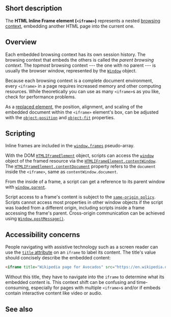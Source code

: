 ## Short description

The **HTML Inline Frame element (`<iframe>`)** represents a nested
[browsing context](https://developer.mozilla.org/en-US/docs/Glossary/Browsing_context), embedding
another HTML page into the current one.

## Overview
Each embedded browsing context has its own session
history. The browsing context that
embeds the others is called the *parent browsing context*. The *topmost*
browsing context --- the one with no parent --- is usually the browser
window, represented by the [`Window`](https://developer.mozilla.org/en-US/docs/Web/API/Window) object.

Because each browsing context is a complete document environment, every
`<iframe>` in a page requires increased memory and other computing
resources. While theoretically you can use as many `<iframe>`s as you
like, check for performance problems.

As a [replaced element](https://developer.mozilla.org/en-US/docs/Web/CSS/Replaced_element), the
position, alignment, and scaling of the embedded document within the
`<iframe>` element's box, can be adjusted with the
[`object-position`](https://developer.mozilla.org/en-US/docs/Web/CSS/object-position) and [`object-fit`](https://developer.mozilla.org/en-US/docs/Web/CSS/object-fit)
properties.


## Scripting

Inline frames are included in
the [`window.frames`](https://developer.mozilla.org/en-US/docs/Web/API/Window/frames) pseudo-array.

With the DOM [`HTMLIFrameElement`](https://developer.mozilla.org/en-US/docs/Web/API/HTMLIFrameElement) object, scripts can
access the [`window`](https://developer.mozilla.org/en-US/docs/Web/API/Window) object of the framed resource via the
[`HTMLIFrameElement.contentWindow`](https://developer.mozilla.org/en-US/docs/Web/API/HTMLIFrameElement/contentWindow). The [`HTMLIFrameElement.contentDocument`](https://developer.mozilla.org/en-US/docs/Web/API/HTMLIFrameElement/contentDocument) property refers to the `document` inside the
`<iframe>`, same as `contentWindow.document`.

From the inside of a frame, a script can get a reference to its parent
window with [`window.parent`](https://developer.mozilla.org/en-US/docs/Web/API/Window/parent).

Script access to a frame\'s content is subject to the [`same-origin
policy`](https://developer.mozilla.org/en-US/docs/Same_origin_policy_for_JavaScript).
Scripts cannot access most properties in other window objects if the
script was loaded from a different origin, including scripts inside a
frame accessing the frame's parent. Cross-origin communication can be
achieved using [`Window.postMessage()`](https://developer.mozilla.org/en-US/docs/Web/API/Window/postMessage).


## Accessibility concerns
People navigating with assistive technology such as a screen reader can
use the [`title`
attribute](https://developer.mozilla.org/en-US/docs/Web/HTML/Global_attributes/title) on an `iframe`
to label its content. The title\'s value should concisely describe the
embedded content:

```html
<iframe title="Wikipedia page for Avocados" src="https://en.wikipedia.org/wiki/Avocado"></iframe>
```

Without this title, they have to navigate into the `iframe` to determine
what its embedded content is. This context shift can be confusing and
time-consuming, especially for pages with multiple `<iframe>`s and/or if
embeds contain interactive content like video or audio.

## See also
